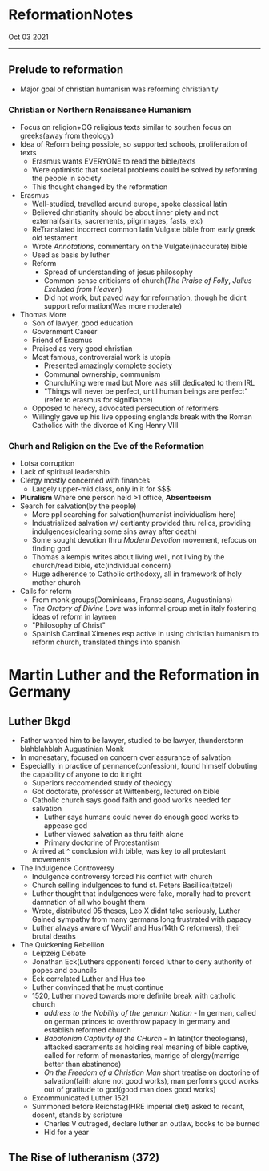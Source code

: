 # ReformationNotes
Oct 03 2021
***
## Prelude to reformation 
 - Major goal of christian humanism was reforming christianity 
### Christian or Northern Renaissance Humanism
 - Focus on religion+OG religious texts similar to southen focus on greeks(away from theology)
 - Idea of Reform being possible, so supported schools, proliferation of texts
   - Erasmus wants EVERYONE to read the bible/texts
   - Were optimistic that societal problems could be solved by reforming the people in society 
   - This thought changed by the reformation 
 - Erasmus 
   - Well-studied, travelled around europe, spoke classical latin
   - Believed christianity should be about inner piety and not external(saints, sacrements, pilgrimages, fasts, etc)
   - ReTranslated incorrect common latin Vulgate bible from early greek old testament 
   - Wrote *Annotations*, commentary on the Vulgate(inaccurate) bible
   - Used as basis by luther 
   - Reform 
     - Spread of understanding of jesus philosophy
     - Common-sense criticisms of church(*The Praise of Folly*, *Julius Excluded from Heaven*)
     - Did not work, but paved way for reformation, though he didnt support reformation(Was more moderate)
 - Thomas More
   - Son of lawyer, good education 
   - Government Career 
   - Friend of Erasmus 
   - Praised as very good christian
   - Most famous, controversial work is utopia 
     - Presented amazingly complete society 
     - Communal ownership, communism
     - Church/King were mad but More was still dedicated to them IRL 
     - "Things will never be perfect, until human beings are perfect"(refer to erasmus for signifiance)
   - Opposed to herecy, advocated persecution of reformers 
   - Willingly gave up his live opposing englands break with the Roman Catholics with the divorce of King Henry VIII

### Churh and Religion on the Eve of the Reformation 
 - Lotsa corruption 
 - Lack of spiritual leadership
 - Clergy mostly concerned with finances 
   - Largely upper-mid class, only in it for $$$ 
 - **Pluralism** Where one person held >1 office, **Absenteeism**
 - Search for salvation(by the people)
   - More ppl searching for salvation(humanist individualism here)
   - Industrialized salvation w/ certianty provided thru relics, providing indulgences(clearing some sins away after death)
   - Some sought devotion thru *Modern Devotion* movement, refocus on finding god 
   - Thomas a kempis writes about living well, not living by the church/read bible, etc(individual concern)
   - Huge adherence to Catholic orthodoxy, all in framework of holy mother church 
 - Calls for reform
   - From monk groups(Dominicans, Fransciscans, Augustinians)
   - *The Oratory of Divine Love* was informal group met in italy fostering ideas of reform in laymen 
   - "Philosophy of Christ"
   - Spainish Cardinal Ximenes esp active in using christian humanism to reform church, translated things into spanish 

# Martin Luther and the Reformation in Germany

## Luther Bkgd
 - Father wanted him to be lawyer, studied to be lawyer, thunderstorm blahblahblah Augustinian Monk 
 - In monesatary, focused on concern over assurance of salvation 
 - Especiallly in practice of pennance(confession), found himself dobuting the capability of anyone to do it right 
   - Superiors reccomended study of theology 
   - Got doctorate, professor at Wittenberg, lectured on bible 
   - Catholic church says good faith and good works needed for salvation 
     - Luther says humans could never do enough good works to appease god
     - Luther viewed salvation as thru faith alone
     - Primary doctorine of Protestantism 
   - Arrived at ^ conclusion with bible, was key to all protestant movements 
 - The Indulgence Controversy
   - Indulgence controversy forced his conflict with church 
   - Church selling indulgences to fund st. Peters Basillica(tetzel)
   - Luther thought that indulgences were fake, morally had to prevent damnation of all who bought them 
   - Wrote, distributed 95 theses, Leo X didnt take seriously, Luther Gained sympathy from many germans long frustrated with papacy 
   - Luther always aware of Wyclif and Hus(14th C reformers), their brutal deaths
 - The Quickening Rebellion
   - Leipzeig Debate
   - Jonathan Eck(Luthers opponent) forced luther to deny authority of popes and councils 
   - Eck correlated Luther and Hus too 
   - Luther convinced that he must continue 
   - 1520, Luther moved towards more definite break with catholic church 
     - *address to the Nobility of the german Nation* - In german, called on german princes to overthrow papacy in germany and establish reformed church 
     - *Babalonian Captivity of the CHurch* - In latin(for theologians), attacked sacraments as holding real meaning of bible captive, called for reform of monastaries, marrige of clergy(marrige better than abstinence)
     - *On the Freedom of a Christian Man* short treatise on doctorine of salvation(faith alone not good works), man perfomrs good works out of gratitude to god(good man does good works)
   - Excommunicated Luther 1521
   - Summoned before Reichstag(HRE imperial diet) asked to recant, dosent, stands by scripture 
     - Charles V outraged, declare luther an outlaw, books to be burned 
     - Hid for a year 
## The Rise of lutheranism (372)

